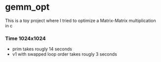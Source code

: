 # gemm_opt
This is a toy project where I tried to optimize a Matrix-Matrix multiplication in c


### Time 1024x1024
- prim takes rougly 14 seconds
- v1 with swapped loop order takes rougly 3 seconds

